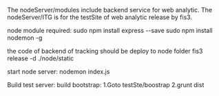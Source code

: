 The nodeServer/modules include backend service for web analytic.
The nodeServer/ITG is for the testSite of web analytic release by fis3.

node module required:
	sudo npm install express --save
	sudo npm install nodemon -g

the code of backend of tracking should be deploy to node folder
	fis3 release -d ./node/static


start node server:
	nodemon index.js



Build test server:
	build bootstrap:
		1.Goto testSte/boostrap
		2.grunt dist
